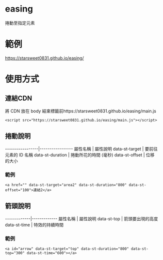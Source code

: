 # easing
捲動至指定元素

# 範例
https://starsweet0831.github.io/easing/
# 使用方式
## 連結CDN
將 CDN 放在 body 結束標籤前https://starsweet0831.github.io/easing/main.js
~~~
<script src="https://starsweet0831.github.io/easing/main.js"></script>
~~~
## 捲動說明
-----------------|-----------------
屬性名稱 | 屬性說明
data-st-target | 要前往元素的 ID 名稱 
data-st-duration | 捲動所花的時間 (毫秒)
data-st-offset | 位移的大小
### 範例
~~~
<a href="" data-st-target="area2" data-st-duration="800" data-st-offset="100">連結2</a>
~~~
## 箭頭說明
-------------|-------------
屬性名稱 | 屬性說明
data-st-top | 箭頭要出現的高度 
data-st-time | 特效的持續時間
### 範例
~~~
<a id="arrow" data-st-target="top" data-st-duration="800" data-st-top="300" data-st-time="600"></a>
~~~